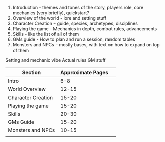 1. Introduction - themes and tones of the story, players role, core mechanics (very briefly), quickstart?
2. Overview of the world - lore and setting stuff
3. Character Creation - guide, species, archetypes, disciplines
4. Playing the game - Mechanics in depth, combat rules, advancements
5. Skills - like the list of all of them
6. GMs guide - How to plan and run a session, random tables
7. Monsters and NPCs - mostly bases, with text on how to expand on top of them


Setting and mechanic vibe
Actual rules
GM stuff



| Section            | Approximate Pages |     |
| ------------------ | ----------------- | --- |
| Intro              | 6-8               |     |
| World Overview     | 12-15             |     |
| Character Creation | 15-20             |     |
| Playing the game   | 15-20             |     |
| Skills             | 20-30             |     |
| GMs Guide          | 15-20             |     |
| Monsters and NPCs  | 10-15             |     |
|                    |                   |     |
